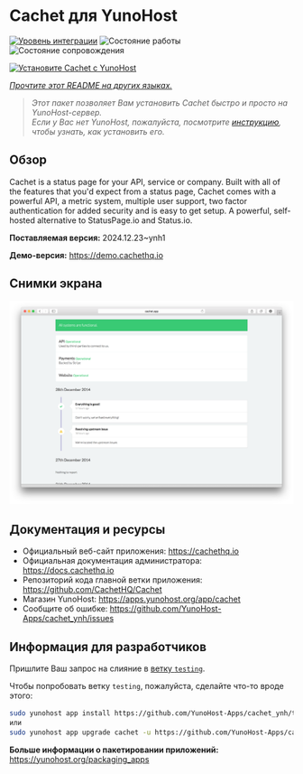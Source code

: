 <!--
Важно: этот README был автоматически сгенерирован <https://github.com/YunoHost/apps/tree/master/tools/readme_generator>
Он НЕ ДОЛЖЕН редактироваться вручную.
-->

# Cachet для YunoHost

[![Уровень интеграции](https://apps.yunohost.org/badge/integration/cachet)](https://ci-apps.yunohost.org/ci/apps/cachet/)
![Состояние работы](https://apps.yunohost.org/badge/state/cachet)
![Состояние сопровождения](https://apps.yunohost.org/badge/maintained/cachet)

[![Установите Cachet с YunoHost](https://install-app.yunohost.org/install-with-yunohost.svg)](https://install-app.yunohost.org/?app=cachet)

*[Прочтите этот README на других языках.](./ALL_README.md)*

> *Этот пакет позволяет Вам установить Cachet быстро и просто на YunoHost-сервер.*  
> *Если у Вас нет YunoHost, пожалуйста, посмотрите [инструкцию](https://yunohost.org/install), чтобы узнать, как установить его.*

## Обзор

Cachet is a status page for your API, service or company. Built with all of the features that you'd expect from a status page, Cachet comes with a powerful API, a metric system, multiple user support, two factor authentication for added security and is easy to get setup. A powerful, self-hosted alternative to StatusPage.io and Status.io.


**Поставляемая версия:** 2024.12.23~ynh1

**Демо-версия:** <https://demo.cachethq.io>

## Снимки экрана

![Снимок экрана Cachet](./doc/screenshots/main-interface.png)

## Документация и ресурсы

- Официальный веб-сайт приложения: <https://cachethq.io>
- Официальная документация администратора: <https://docs.cachethq.io>
- Репозиторий кода главной ветки приложения: <https://github.com/CachetHQ/Cachet>
- Магазин YunoHost: <https://apps.yunohost.org/app/cachet>
- Сообщите об ошибке: <https://github.com/YunoHost-Apps/cachet_ynh/issues>

## Информация для разработчиков

Пришлите Ваш запрос на слияние в [ветку `testing`](https://github.com/YunoHost-Apps/cachet_ynh/tree/testing).

Чтобы попробовать ветку `testing`, пожалуйста, сделайте что-то вроде этого:

```bash
sudo yunohost app install https://github.com/YunoHost-Apps/cachet_ynh/tree/testing --debug
или
sudo yunohost app upgrade cachet -u https://github.com/YunoHost-Apps/cachet_ynh/tree/testing --debug
```

**Больше информации о пакетировании приложений:** <https://yunohost.org/packaging_apps>
